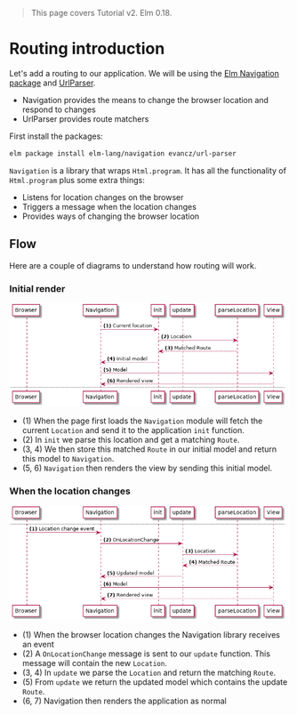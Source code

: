 > This page covers Tutorial v2. Elm 0.18.

# Routing introduction

Let's add a routing to our application. We will be using the [Elm Navigation package](http://package.elm-lang.org/packages/elm-lang/navigation/) and [UrlParser](http://package.elm-lang.org/packages/evancz/url-parser/).

- Navigation provides the means to change the browser location and respond to changes
- UrlParser provides route matchers

First install the packages:

```bash
elm package install elm-lang/navigation evancz/url-parser
```

 `Navigation` is a library that wraps `Html.program`. It has all the functionality of `Html.program` plus some extra things:

 - Listens for location changes on the browser
 - Triggers a message when the location changes
 - Provides ways of changing the browser location

## Flow

Here are a couple of diagrams to understand how routing will work.

### Initial render

![Flow](01-intro.png)

- (1) When the page first loads the `Navigation` module will fetch the current `Location` and send it to the application `init` function.
- (2) In `init` we parse this location and get a matching `Route`.
- (3, 4) We then store this matched `Route` in our initial model and return this model to `Navigation`.
- (5, 6) `Navigation` then renders the view by sending this initial model.

### When the location changes

![Flow](01-intro_001.png)

- (1) When the browser location changes the Navigation library receives an event
- (2) A `OnLocationChange` message is sent to our `update` function. This message will contain the new `Location`.
- (3, 4) In `update` we parse the `Location` and return the matching `Route`.
- (5) From `update` we return the updated model which contains the update `Route`.
- (6, 7) Navigation then renders the application as normal


